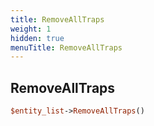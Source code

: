 ```yaml
---
title: RemoveAllTraps
weight: 1
hidden: true
menuTitle: RemoveAllTraps
---
```

## RemoveAllTraps
```perl
$entity_list->RemoveAllTraps()
```